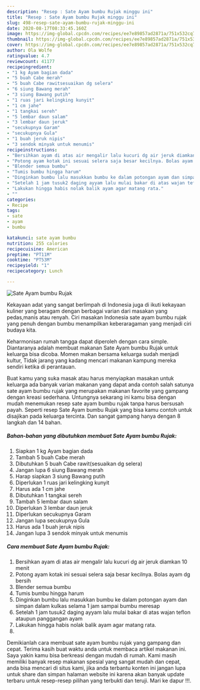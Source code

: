 ```yaml
---
description: "Resep : Sate Ayam bumbu Rujak minggu ini"
title: "Resep : Sate Ayam bumbu Rujak minggu ini"
slug: 498-resep-sate-ayam-bumbu-rujak-minggu-ini
date: 2020-08-17T08:33:45.160Z
image: https://img-global.cpcdn.com/recipes/ee7e89857ad2871a/751x532cq70/sate-ayam-bumbu-rujak-foto-resep-utama.jpg
thumbnail: https://img-global.cpcdn.com/recipes/ee7e89857ad2871a/751x532cq70/sate-ayam-bumbu-rujak-foto-resep-utama.jpg
cover: https://img-global.cpcdn.com/recipes/ee7e89857ad2871a/751x532cq70/sate-ayam-bumbu-rujak-foto-resep-utama.jpg
author: Ola Wolfe
ratingvalue: 4.7
reviewcount: 41177
recipeingredient:
- "1 kg Ayam bagian dada"
- "5 buah Cabe merah"
- "5 buah Cabe rawitsesuaikan dg selera"
- "6 siung Bawang merah"
- "3 siung Bawang putih"
- "1 ruas jari kelingking kunyit"
- "1 cm jahe"
- "1 tangkai sereh"
- "5 lembar daun salam"
- "3 lembar daun jeruk"
- "secukupnya Garam"
- "secukupnya Gula"
- "1 buah jeruk nipis"
- "3 sendok minyak untuk menumis"
recipeinstructions:
- "Bersihkan ayam di atas air mengalir lalu kucuri dg air jeruk diamkan 10 menit"
- "Potong ayam kotak ini sesuai selera saja besar kecilnya. Bolas ayam dg bersih"
- "Blender semua bumbu"
- "Tumis bumbu hingga harum"
- "Dinginkan bumbu lalu masukkan bumbu ke dalam potongan ayam dan simpan dalam kulkas selama 1 jam sampai bumbu meresap"
- "Setelah 1 jam tusuk2 daging ayyam lalu mulai bakar di atas wajan teflon ataupun panggangan ayam"
- "Lakukan hingga habis nolak balik ayam agar matang rata."
- ""
categories:
- Recipe
tags:
- sate
- ayam
- bumbu

katakunci: sate ayam bumbu 
nutrition: 255 calories
recipecuisine: American
preptime: "PT11M"
cooktime: "PT53M"
recipeyield: "1"
recipecategory: Lunch

---
```



![Sate Ayam bumbu Rujak](https://img-global.cpcdn.com/recipes/ee7e89857ad2871a/751x532cq70/sate-ayam-bumbu-rujak-foto-resep-utama.jpg)

Kekayaan adat yang sangat berlimpah di Indonesia juga di ikuti kekayaan kuliner yang beragam dengan berbagai varian dari masakan yang pedas,manis atau renyah. Ciri masakan Indonesia sate ayam bumbu rujak yang penuh dengan bumbu menampilkan keberaragaman yang menjadi ciri budaya kita.


Keharmonisan rumah tangga dapat diperoleh dengan cara simple. Diantaranya adalah membuat makanan Sate Ayam bumbu Rujak untuk keluarga bisa dicoba. Momen makan bersama keluarga sudah menjadi kultur, Tidak jarang yang kadang mencari makanan kampung mereka sendiri ketika di perantauan.



Buat kamu yang suka masak atau harus menyiapkan masakan untuk keluarga ada banyak varian makanan yang dapat anda contoh salah satunya sate ayam bumbu rujak yang merupakan makanan favorite yang gampang dengan kreasi sederhana. Untungnya sekarang ini kamu bisa dengan mudah menemukan resep sate ayam bumbu rujak tanpa harus bersusah payah.
Seperti resep Sate Ayam bumbu Rujak yang bisa kamu contoh untuk disajikan pada keluarga tercinta. Dan sangat gampang hanya dengan 8 langkah dan 14 bahan.


<!--inarticleads1-->

##### Bahan-bahan yang dibutuhkan membuat Sate Ayam bumbu Rujak:

1. Siapkan 1 kg Ayam bagian dada
1. Tambah 5 buah Cabe merah
1. Dibutuhkan 5 buah Cabe rawit(sesuaikan dg selera)
1. Jangan lupa 6 siung Bawang merah
1. Harap siapkan 3 siung Bawang putih
1. Diperlukan 1 ruas jari kelingking kunyit
1. Harus ada 1 cm jahe
1. Dibutuhkan 1 tangkai sereh
1. Tambah 5 lembar daun salam
1. Diperlukan 3 lembar daun jeruk
1. Diperlukan secukupnya Garam
1. Jangan lupa secukupnya Gula
1. Harus ada 1 buah jeruk nipis
1. Jangan lupa 3 sendok minyak untuk menumis




<!--inarticleads2-->

##### Cara membuat  Sate Ayam bumbu Rujak:

1. Bersihkan ayam di atas air mengalir lalu kucuri dg air jeruk diamkan 10 menit
1. Potong ayam kotak ini sesuai selera saja besar kecilnya. Bolas ayam dg bersih
1. Blender semua bumbu
1. Tumis bumbu hingga harum
1. Dinginkan bumbu lalu masukkan bumbu ke dalam potongan ayam dan simpan dalam kulkas selama 1 jam sampai bumbu meresap
1. Setelah 1 jam tusuk2 daging ayyam lalu mulai bakar di atas wajan teflon ataupun panggangan ayam
1. Lakukan hingga habis nolak balik ayam agar matang rata.
1. 




Demikianlah cara membuat sate ayam bumbu rujak yang gampang dan cepat. Terima kasih buat waktu anda untuk membaca artikel makanan ini. Saya yakin kamu bisa berkreasi dengan mudah di rumah. Kami masih memiliki banyak resep makanan spesial yang sangat mudah dan cepat, anda bisa mencari di situs kami, jika anda terbantu konten ini jangan lupa untuk share dan simpan halaman website ini karena akan banyak update terbaru untuk resep-resep pilihan yang terbukti dan teruji. Mari ke dapur !!!. 
